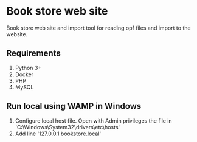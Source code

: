 # Book store web site

Book store web site and import tool for reading opf files and import to the website.

## Requirements

1. Python 3+
2. Docker
3. PHP
4. MySQL

## Run local using WAMP in Windows

1. Configure local host file. Open with Admin privileges the file in 'C:\Windows\System32\drivers\etc\hosts'
2. Add line '127.0.0.1 bookstore.local'
